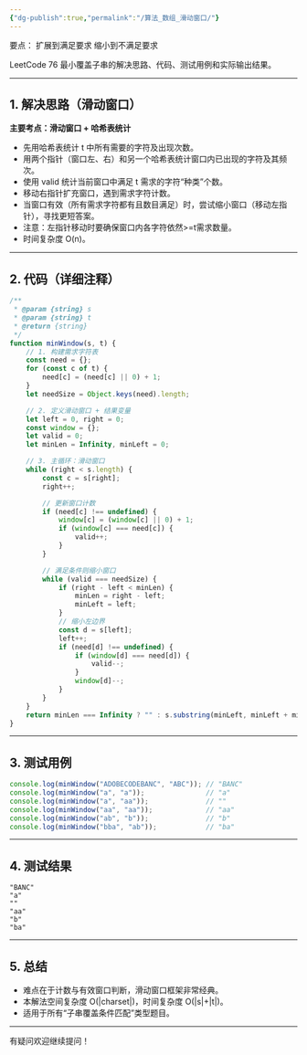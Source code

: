 ```yaml
---
{"dg-publish":true,"permalink":"/算法_数组_滑动窗口/"}
---
```




要点：
扩展到满足要求
缩小到不满足要求


 LeetCode 76 最小覆盖子串的解决思路、代码、测试用例和实际输出结果。

---

## 1. 解决思路（滑动窗口）

**主要考点：滑动窗口 + 哈希表统计**

- 先用哈希表统计 t 中所有需要的字符及出现次数。
- 用两个指针（窗口左、右）和另一个哈希表统计窗口内已出现的字符及其频次。
- 使用 valid 统计当前窗口中满足 t 需求的字符“种类”个数。
- 移动右指针扩充窗口，遇到需求字符计数。
- 当窗口有效（所有需求字符都有且数目满足）时，尝试缩小窗口（移动左指针），寻找更短答案。
- 注意：左指针移动时要确保窗口内各字符依然>=t需求数量。
- 时间复杂度 O(n)。

---

## 2. 代码（详细注释）

```javascript
/**
 * @param {string} s
 * @param {string} t
 * @return {string}
 */
function minWindow(s, t) {
    // 1. 构建需求字符表
    const need = {};
    for (const c of t) {
        need[c] = (need[c] || 0) + 1;
    }
    let needSize = Object.keys(need).length;

    // 2. 定义滑动窗口 + 结果变量
    let left = 0, right = 0;
    const window = {};
    let valid = 0;
    let minLen = Infinity, minLeft = 0;

    // 3. 主循环：滑动窗口
    while (right < s.length) {
        const c = s[right];
        right++;

        // 更新窗口计数
        if (need[c] !== undefined) {
            window[c] = (window[c] || 0) + 1;
            if (window[c] === need[c]) {
                valid++;
            }
        }

        // 满足条件则缩小窗口
        while (valid === needSize) {
            if (right - left < minLen) {
                minLen = right - left;
                minLeft = left;
            }
            // 缩小左边界
            const d = s[left];
            left++;
            if (need[d] !== undefined) {
                if (window[d] === need[d]) {
                    valid--;
                }
                window[d]--;
            }
        }
    }
    return minLen === Infinity ? "" : s.substring(minLeft, minLeft + minLen);
}
```

---

## 3. 测试用例

```javascript
console.log(minWindow("ADOBECODEBANC", "ABC")); // "BANC"
console.log(minWindow("a", "a"));               // "a"
console.log(minWindow("a", "aa"));              // ""
console.log(minWindow("aa", "aa"));             // "aa"
console.log(minWindow("ab", "b"));              // "b"
console.log(minWindow("bba", "ab"));            // "ba"
```

---

## 4. 测试结果

```text
"BANC"
"a"
""
"aa"
"b"
"ba"
```

---

## 5. 总结

- 难点在于计数与有效窗口判断，滑动窗口框架非常经典。
- 本解法空间复杂度 O(|charset|)，时间复杂度 O(|s|+|t|)。
- 适用于所有“子串覆盖条件匹配”类型题目。

---

有疑问欢迎继续提问！